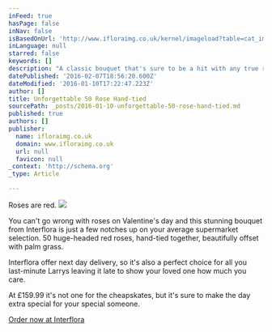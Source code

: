 ```yaml
---
inFeed: true
hasPage: false
inNav: false
isBasedOnUrl: 'http://www.ifloraimg.co.uk/kernel/imageload?table=cat_images;key1=2528480_herozoom_;key2=2528480_herozoom;key3=-100_herozoom;t=20150416103621;v=20151203050001;no_404=1'
inLanguage: null
starred: false
keywords: []
description: "A classic bouquet that's sure to be a hit with any true romantic on Valentine's day"
datePublished: '2016-02-07T18:56:20.600Z'
dateModified: '2016-01-10T17:22:47.223Z'
author: []
title: Unforgettable 50 Rose Hand-tied
sourcePath: _posts/2016-01-10-unforgettable-50-rose-hand-tied.md
published: true
authors: []
publisher:
  name: ifloraimg.co.uk
  domain: www.ifloraimg.co.uk
  url: null
  favicon: null
_context: 'http://schema.org'
_type: Article

---
```

Roses are red.
![](https://s3-us-west-2.amazonaws.com/the-grid-img/p/f6efeaf8a25a831c1c65ecc77e27ade229759e50.jpg)

You can't go wrong with roses on Valentine's day and this stunning bouquet from Interflora is just a few notches up on your average supermarket selection. 50 huge-headed red roses, hand-tied together, beautifully offset with palm grass.

Interflora offer next day delivery, so it's also a perfect choice for all you last-minute Larrys leaving it late to show your loved one how much you care.

At £159.99 it's not one for the cheapskates, but it's sure to make the day extra special for your special someone.

[Order now at Interflora][0]

[0]: http://www.interflora.co.uk/catalog/product.xml?product_id=2528480;category_id=8